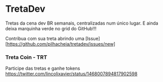 # TretaDev

Tretas da cena dev BR semanais, centralizadas num único lugar.
E ainda deixa marquinha verde no grid do GitHub!!!

Contribua com sua treta abrindo uma [Issue][https://github.com/pilhacheia/tretadev/issues/new]

### Treta Coin - TRT
Participe das tretas e ganhe tokens
https://twitter.com/lincolixavier/status/1468007894817902598


